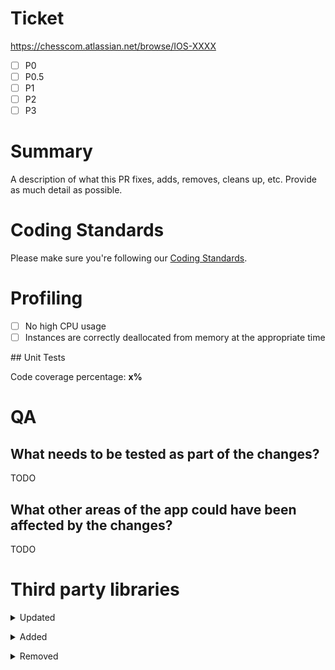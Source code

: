 # Ticket
https://chesscom.atlassian.net/browse/IOS-XXXX

- [ ] P0
- [ ] P0.5
- [ ] P1
- [ ] P2
- [ ] P3

# Summary
A description of what this PR fixes, adds, removes, cleans up, etc. Provide as much detail as possible.

# Coding Standards

Please make sure you're following our [Coding Standards](https://chesscom.notion.site/Coding-Standards-53e14e156d7d40738ab50bf581328587).

# Profiling

- [ ] No high CPU usage
- [ ] Instances are correctly deallocated from memory at the appropriate time

## Unit Tests

Code coverage percentage: **x%**

# QA
## What needs to be tested as part of the changes?
TODO

## What other areas of the app could have been affected by the changes?
TODO

# Third party libraries
<p>
<details><summary>Updated</summary>
<p>
None
</p>
</details>

<p>
<details><summary>Added</summary>
<p>
None
</p>
</details>

<p>
<details><summary>Removed</summary>
<p>
None
</p>
</details>
